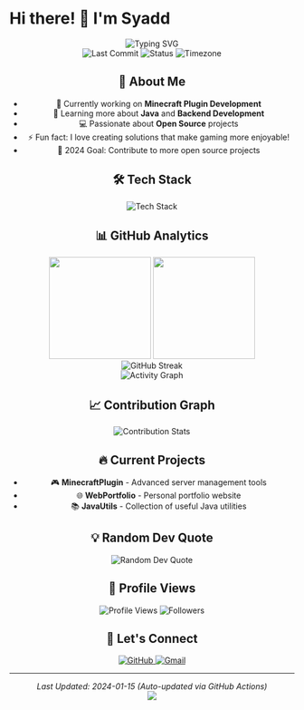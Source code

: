 # Hi there! 👋 I'm Syadd

<div align="center">
  <img src="https://readme-typing-svg.herokuapp.com?font=Fira+Code&size=22&duration=3000&pause=1000&color=58A6FF&center=true&vCenter=true&width=600&lines=Welcome+to+my+GitHub+Profile!;Passionate+Developer+%7C+Java+Enthusiast;Minecraft+Plugin+Creator+%7C+Open+Source+Lover" alt="Typing SVG" />

<!-- Dynamic status badges -->
<div align="center">
  <img src="https://img.shields.io/github/last-commit/Syaaddd/Syaaddd?style=flat-square&color=green" alt="Last Commit" />
  <img src="https://img.shields.io/badge/Status-Active-brightgreen?style=flat-square" alt="Status" />
  <img src="https://img.shields.io/badge/Timezone-Asia%2FJakarta-blue?style=flat-square" alt="Timezone" />
</div>

## 🚀 About Me

- 🔭 Currently working on **Minecraft Plugin Development**
- 🌱 Learning more about **Java** and **Backend Development**
- 💻 Passionate about **Open Source** projects
- ⚡ Fun fact: I love creating solutions that make gaming more enjoyable!
- 🎯 2024 Goal: Contribute to more open source projects

## 🛠️ Tech Stack

<div align="center">
  <img src="https://skillicons.dev/icons?i=java,maven,git,idea,github,vscode,laravel&theme=dark" alt="Tech Stack" />
</div>

## 📊 GitHub Analytics

<div align="center">
  <img height="180em" src="https://github-readme-stats.vercel.app/api?username=Syaaddd&show_icons=true&theme=github_dark&include_all_commits=true&count_private=true&hide_border=true"/>
  <img height="180em" src="https://github-readme-stats.vercel.app/api/top-langs/?username=Syaaddd&layout=compact&theme=github_dark&hide_border=true"/>
</div>

<div align="center">
  <img src="https://streak-stats.demolab.com?user=Syaaddd&theme=github-dark-blue&hide_border=true" alt="GitHub Streak" />
</div>

<div align="center">
  <img src="https://github-readme-activity-graph.vercel.app/graph?username=Syaaddd&theme=github-compact&hide_border=true" alt="Activity Graph" />
</div>

## 📈 Contribution Graph

<div align="center">
  <img src="https://github-contribution-stats.vercel.app/api/?username=Syaaddd&theme=dark" alt="Contribution Stats" />
</div>

## 🔥 Current Projects

<!-- You can manually update this section or use GitHub Action -->
- 🎮 **MinecraftPlugin** - Advanced server management tools
- 🌐 **WebPortfolio** - Personal portfolio website
- 📚 **JavaUtils** - Collection of useful Java utilities

## 💡 Random Dev Quote

<div align="center">
  <img src="https://quotes-github-readme.vercel.app/api?type=horizontal&theme=dark" alt="Random Dev Quote" />
</div>

## 💫 Profile Views

<div align="center">
  <img src="https://komarev.com/ghpvc/?username=Syaaddd&style=flat-square&color=blue" alt="Profile Views" />
  <img src="https://img.shields.io/github/followers/Syaaddd?style=flat-square&color=blue" alt="Followers" />
</div>

## 🤝 Let's Connect

<div align="center">
  <a href="https://github.com/Syaaddd">
    <img src="https://img.shields.io/badge/GitHub-100000?style=for-the-badge&logo=github&logoColor=white" alt="GitHub" />
  </a>
  <a href="mailto:strxshopxlb@gmail.com">
    <img src="https://img.shields.io/badge/Gmail-D14836?style=for-the-badge&logo=gmail&logoColor=white" alt="Gmail" />
  </a>
</div>

---

<div align="center">
  <i>Last Updated: 2024-01-15 (Auto-updated via GitHub Actions)</i>
</div>

<div align="center">
  <img src="https://capsule-render.vercel.app/api?type=waving&color=gradient&height=100&section=footer" />
</div>
